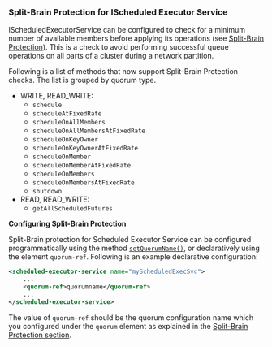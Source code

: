 
### Split-Brain Protection for IScheduled Executor Service

IScheduledExecutorService can be configured to check for a minimum number of available members before applying its operations (see [Split-Brain Protection](#split-brain-protection)). This is a check to avoid performing successful queue operations on all parts of a cluster during a network partition.

Following is a list of methods that now support Split-Brain Protection checks. The list is grouped by quorum type.

- WRITE, READ_WRITE:
    - `schedule`
    - `scheduleAtFixedRate`
    - `scheduleOnAllMembers`
    - `scheduleOnAllMembersAtFixedRate`
    - `scheduleOnKeyOwner`
    - `scheduleOnKeyOwnerAtFixedRate`
    - `scheduleOnMember`
    - `scheduleOnMemberAtFixedRate`
    - `scheduleOnMembers`
    - `scheduleOnMembersAtFixedRate`
    - `shutdown`
- READ, READ_WRITE:
    - `getAllScheduledFutures`

**Configuring Split-Brain Protection**

Split-Brain protection for Scheduled Executor Service can be configured programmatically using the method [`setQuorumName()`](http://docs.hazelcast.org/docs/3.10/javadoc/com/hazelcast/config/ScehduledExecutorConfig.html), or declaratively using the element `quorum-ref`. Following is an example declarative configuration:

```xml
<scheduled-executor-service name="myScheduledExecSvc">
    ...
	<quorum-ref>quorumname</quorum-ref>
	...
</scheduled-executor-service>
```


The value of `quorum-ref` should be the quorum configuration name which you configured under the `quorum` element as explained in the [Split-Brain Protection section](#split-brain-protection).

